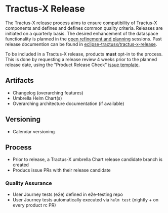 # Tractus-X Release

The Tractus-X release process aims to ensure compatibility of Tractus-X components and defines
and defines common quality criteria. Releases are initiated on a quarterly basis.
The desired enhancement of the dataspace functionality is planned in the [open refinement and planning](open-refinement-and-planning.md) sessions.
Past release documention can be found in [eclipse-tractusx/tractus-x-release](https://github.com/eclipse-tractusx/tractus-x-release).

To be included in a Tractus-X release, products __must__ opt-in to the process.
This is done by requesting a release review 4 weeks prior to the planned release date, using the "Product Release Check" [issue template](https://github.com/eclipse-tractusx/sig-release/issues/new/choose).

<!--
TODO:
- technical steps to verify compatibility. Who is doing what?
- TRG checks
- e2e?
- CHANGELOG sounding (are dataspace feature mentionend and properly linked)
-->

## Artifacts

- Changelog (overarching features)
- Umbrella Helm Chart(s)
- Overarching architecture documentation (if available)

## Versioning

- Calendar versioning

## Process

<!-- How are products (considered to be) integrated in the Tractus-X release -->
- Prior to release, a Tractus-X umbrella Chart release candidate branch is created
- Producs issue PRs with their release candidate

### Quality Assurance

- User Journey tests (e2e) defined in e2e-testing repo
- User Journey tests automatically executed via `helm test` (nightly + on every product rc PR)
